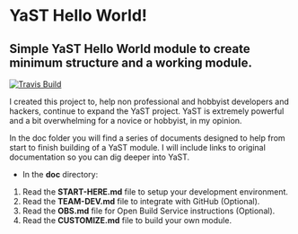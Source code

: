 # YaST Hello World!
## Simple YaST Hello World module to create minimum structure and a working module.
[![Travis Build](https://travis-ci.org/dwbenjamin/yast-hello-world.svg?branch=master)](https://travis-ci.org/github/dwbenjamin/yast-hello-world)

I created this project to, help non professional and hobbyist developers and hackers, continue to expand the YaST project. YaST is extremely powerful and a bit overwhelming for a novice or hobbyist, in my opinion.  

In the doc folder you will find a series of documents designed to help from start to finish building of a YaST module.  I will include links to original documentation so you can dig deeper into YaST.  


+ In the **doc** directory:
 1. Read the **START-HERE.md** file to setup your development environment.
 2. Read the **TEAM-DEV.md** file to integrate with GitHub (Optional).
 3. Read the **OBS.md** file for Open Build Service instructions (Optional).
 4. Read the **CUSTOMIZE.md** file to build your own module.
